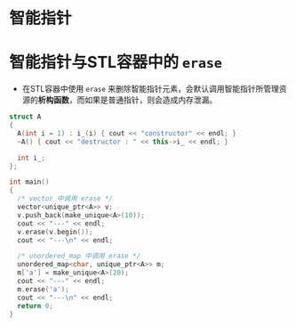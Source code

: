 # 智能指针
# 智能指针与STL容器中的 `erase`
- 在STL容器中使用 `erase` 来删除智能指针元素，会默认调用智能指针所管理资源的**析构函数**，而如果是普通指针，则会造成内存泄漏。
```C++
struct A
{
  A(int i = 1) : i_(i) { cout << "constructor" << endl; }
  ~A() { cout << "destructor : " << this->i_ << endl; }

  int i_;
};

int main()
{
  /* vector 中调用 erase */
  vector<unique_ptr<A>> v;
  v.push_back(make_unique<A>(10));
  cout << "---" << endl;
  v.erase(v.begin());
  cout << "---\n" << endl;

  /* unordered_map 中调用 erase */
  unordered_map<char, unique_ptr<A>> m;
  m['a'] = make_unique<A>(20);
  cout << "---" << endl;
  m.erase('a');
  cout << "---\n" << endl;
  return 0;
}
```
